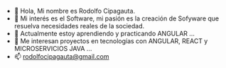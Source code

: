 - 👋 Hola, Mi nombre es Rodolfo Cipagauta.
- 👀 Mi interés es el Software, mi pasión es la creación de Sofyware que resuelva necesidades reales de la sociedad. 
- 🌱 Actualmente estoy aprendiendo y practicando ANGULAR ...
- 💞️ Me interesan proyectos en tecnologías con ANGULAR, REACT y MICROSERVICIOS JAVA ...
- 📫 rodolfocipagauta@gmail.com

<!---
rodolfocipagauta/rodolfocipagauta is a ✨ special ✨ repository because its `README.md` (this file) appears on your GitHub profile.
You can click the Preview link to take a look at your changes.
--->
